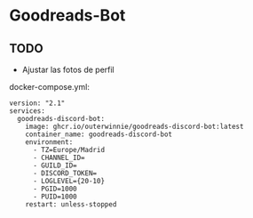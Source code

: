 # Goodreads-Bot

##  TODO
- Ajustar las fotos de perfil

docker-compose.yml:

```
version: "2.1"
services:
  goodreads-discord-bot:
    image: ghcr.io/outerwinnie/goodreads-discord-bot:latest	
    container_name: goodreads-discord-bot
    environment:
      - TZ=Europe/Madrid
      - CHANNEL_ID=
      - GUILD_ID=
      - DISCORD_TOKEN=
      - LOGLEVEL={20-10}
      - PGID=1000
      - PUID=1000
    restart: unless-stopped
```

